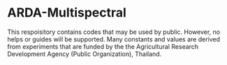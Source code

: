 # ARDA-Multispectral
This respoisitory contains codes that may be used by public. However, no helps or guides will be supported. Many constants and values are derived from experiments that are funded by the the Agricultural Research Development Agency (Public Organization), Thailand.
